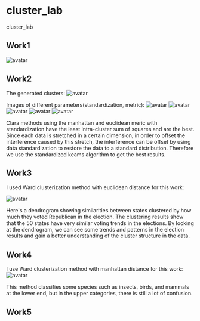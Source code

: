 # cluster_lab
cluster_lab

## Work1
![avatar](pluton_cluster.png)

## Work2
The generated clusters:
![avatar](Random_cluster1.png)

Images of different parameters(standardization, metric):
![avatar](Random_cluster2.png)
![avatar](Random_cluster3.png)
![avatar](Random_cluster4.png)
![avatar](Random_cluster5.png)
![avatar](Random_cluster6.png)

Clara methods using the manhattan and euclidean meric with standardization have the least intra-cluster sum of squares and are the best. Since each data is stretched in a certain dimension, in order to offset the interference caused by this stretch, the interference can be offset by using data standardization to restore the data to a standard distribution. Therefore we use the standardized keams algorithm to get the best results.

## Work3
I used Ward clusterization method with euclidean distance for this work:

![avatar](votes.png)

Here's a dendrogram showing similarities between states clustered by how much they voted Republican in the election. The clustering results show that the 50 states have very similar voting trends in the elections. By looking at the dendrogram, we can see some trends and patterns in the election results and gain a better understanding of the cluster structure in the data.

## Work4
I use Ward clusterization method with manhattan distance for this work:
![avatar](animals.png)

This method classifies some species such as insects, birds, and mammals at the lower end, but in the upper categories, there is still a lot of confusion.

## Work5
